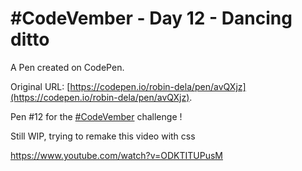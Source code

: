 # #CodeVember - Day 12 - Dancing ditto

A Pen created on CodePen.

Original URL: [https://codepen.io/robin-dela/pen/avQXjz](https://codepen.io/robin-dela/pen/avQXjz).

Pen #12 for the [#CodeVember](http://codepen.io/search/pens?q=codevember)  challenge !

Still WIP, trying to remake this video with css 

https://www.youtube.com/watch?v=ODKTITUPusM